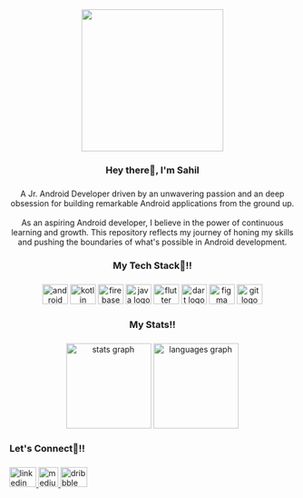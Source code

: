 <div align="center">
  <img height="250" src="https://media.licdn.com/dms/image/C4E16AQHAK87TubW6VA/profile-displaybackgroundimage-shrink_350_1400/0/1633503326941?e=1689811200&v=beta&t=2CypzA3pEBm5RS2gJnBUkMQNF9mHzRHXmoyt4ELKOpg"  />
</div>

###

<h3 align="center">Hey there👋, I'm Sahil</h3>

###

<p align="center">A Jr. Android Developer driven by an unwavering passion and an deep obsession for building remarkable Android applications from the ground up.<br><br>As an aspiring Android developer, I believe in the power of continuous learning and growth. This repository reflects my journey of honing my skills and pushing the boundaries of what's possible in Android development.</p>

###

<h3 align="center">My Tech Stack🧡!!</h3>

###

<div align="center">
  <img src="https://cdn.jsdelivr.net/gh/devicons/devicon/icons/android/android-plain.svg" height="35" width="45" alt="android logo"  />
  <img src="https://cdn.jsdelivr.net/gh/devicons/devicon/icons/kotlin/kotlin-original.svg" height="35" width="45" alt="kotlin logo"  />
  <img src="https://cdn.jsdelivr.net/gh/devicons/devicon/icons/firebase/firebase-plain.svg" height="35" width="45" alt="firebase logo"  />
  <img src="https://cdn.jsdelivr.net/gh/devicons/devicon/icons/java/java-original.svg" height="35" width="45" alt="java logo"  />
  <img src="https://cdn.jsdelivr.net/gh/devicons/devicon/icons/flutter/flutter-original.svg" height="35" width="45" alt="flutter logo"  />
  <img src="https://cdn.jsdelivr.net/gh/devicons/devicon/icons/dart/dart-original.svg" height="35" width="45" alt="dart logo"  />
  <img src="https://cdn.jsdelivr.net/gh/devicons/devicon/icons/figma/figma-original.svg" height="35" width="45" alt="figma logo"  />
  <img src="https://cdn.jsdelivr.net/gh/devicons/devicon/icons/git/git-original.svg" height="35" width="45" alt="git logo"  />
</div>

###

<h3 align="center">My Stats!!</h3>

###

<div align="center">
  <img src="https://github-readme-stats.vercel.app/api?username=Sahildevs&hide_title=false&hide_rank=false&show_icons=true&include_all_commits=true&count_private=true&disable_animations=false&theme=dracula&locale=en&hide_border=false&order=1" height="150" alt="stats graph"  />
  <img src="https://github-readme-stats.vercel.app/api/top-langs?username=Sahildevs&locale=en&hide_title=false&layout=compact&card_width=320&langs_count=5&theme=dracula&hide_border=false&order=2" height="150" alt="languages graph"  />
</div>

###

<h3 align="left">Let's Connect🤝!!</h3>

###

<div align="left">
  <a href="https://www.linkedin.com/in/sahil-jagtap4u/" target="_blank">
    <img src="https://raw.githubusercontent.com/maurodesouza/profile-readme-generator/master/src/assets/icons/social/linkedin/default.svg" width="47" height="35" alt="linkedin logo"  />
  </a>
  <a href="https://medium.com/@sahiljagtap9673539954" target="_blank">
    <img src="https://seeklogo.com/images/M/medium-2020-new-icon-logo-454E46D050-seeklogo.com.png" width="35" height="35" alt="medium logo"  />
  </a>
  <a href="https://dribbble.com/uix_sahil" target="_blank">
    <img src="https://raw.githubusercontent.com/maurodesouza/profile-readme-generator/master/src/assets/icons/social/dribbble/default.svg" width="47" height="35" alt="dribbble logo"  />
  </a>
  
</div>

###
